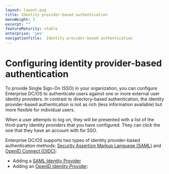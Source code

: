 ```yaml
---
layout: layout.pug
title: Identity provider-based authentication
menuWeight: 3
excerpt: ""
featureMaturity: stable
enterprise: 'yes'
navigationTitle:  Identity provider-based authentication
---
```




# Configuring identity provider-based authentication

To provide Single Sign-On (SSO) in your organization, you can configure Enterprise DC/OS to authenticate users against one or more external user identity providers. In contrast to directory-based authentication, the identity provider-based authentication is not as rich (less information available) but more flexible for individual users.

When a user attempts to log on, they will be presented with a list of the third-party identity providers that you have configured. They can click the one that they have an account with for SSO. 

Enterprise DC/OS supports two types of identity provider-based authentication methods: [Security Assertion Markup Language (SAML)](https://wiki.oasis-open.org/security/FrontPage) and [OpenID Connect (OIDC)](http://openid.net/connect/):

- Adding a [SAML Identity Provider](/1.8/administration/id-and-access-mgt/sso/setup-saml/)
- Adding an [OpenID Identity Provider](/1.8/administration/id-and-access-mgt/sso/setup-openid/):
